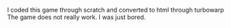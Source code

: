 I coded this game through scratch and converted to html through turbowarp
The game does not really work. I was just bored.
